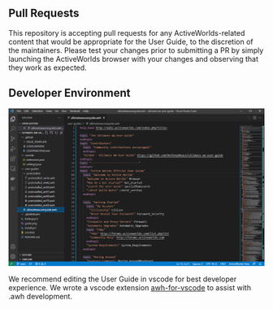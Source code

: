 ## Pull Requests

This repository is accepting pull requests for any ActiveWorlds-related content that would be appropriate for the User Guide, to the discretion of the maintainers. Please test your changes prior to submitting a PR by simply launching the ActiveWorlds browser with your changes and observing that they work as expected.

## Developer Environment

![Screenshot of the vscode developer environment](../images/vscode.PNG "Ultimate AW User Guide in VSCode")

We recommend editing the User Guide in vscode for best developer experience.  We wrote a vscode extension [awh-for-vscode](https://marketplace.visualstudio.com/items?itemName=AnthonyNeace.awh-for-vscode) to assist with .awh development.
